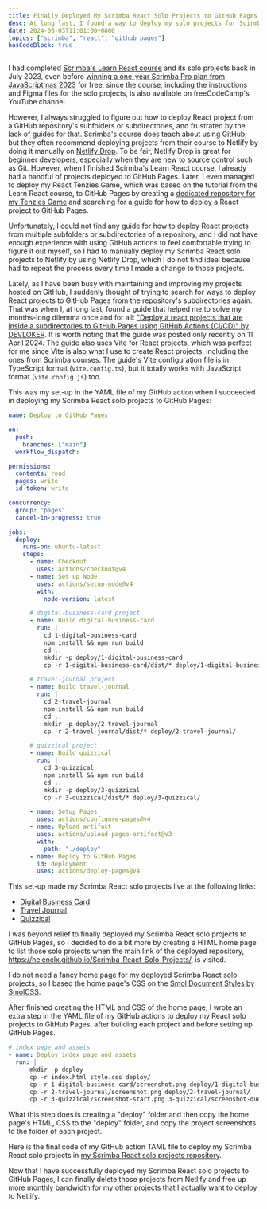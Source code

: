 ```yaml
---
title: Finally Deployed My Scrimba React Solo Projects to GitHub Pages
desc: At long last, I found a way to deploy my solo projects for Scirmba's React course form my repository's subdirectories.
date: 2024-06-03T11:01:00+0800
topics: ["scrimba", "react", "github pages"]
hasCodeBlock: true
---
```


I had completed [Scrimba's Learn React course](https://scrimba.com/learn/learnreact) and its solo projects back in July 2023, even before [winning a one-year Scrimba Pro plan from JavaScriptmas 2023](2023-12-27-JavaScriptmas-2023-Challenge-Completed-and-Won.md) for free, since the course, including the instructions and Figma files for the solo projects, is also available on freeCodeCamp's YouTube channel.

However, I always struggled to figure out how to deploy React project from a GitHub repository's subfolders or subdirectories, and frustrated by the lack of guides for that. Scrimba's course does teach about using GitHub, but they often recommend deploying projects from their course to Netlify by doing it manually on [Netlify Drop](https://app.netlify.com/drop). To be fair, Netlify Drop is great for beginner developers, especially when they are new to source control such as Git. However, when I finished Scirmba's Learn React course, I already had a handful of projects deployed to GitHub Pages. Later, I even managed to deploy my React Tenzies Game, which was based on the tutorial from the Learn React course, to GitHub Pages by creating a [dedicated repository for my Tenzies Game](https://github.com/helenclx/Tenzies-Game) and searching for a guide for how to deploy a React project to GitHub Pages.

Unfortunately, I could not find any guide for how to deploy React projects from multiple subfolders or subdirectories of a repository, and I did not have enough experience with using GitHub actions to feel comfortable trying to figure it out myself, so I had to manually deploy my Scrimba React solo projects to Netlify by using Netlify Drop, which I do not find ideal because I had to repeat the process every time I made a change to those projects.

Lately, as I have been busy with maintaining and improving my projects hosted on GitHub, I suddenly thought of trying to search for ways to deploy React projects to GitHub Pages from the repository's subdirectories again. That was when I, at long last, found a guide that helped me to solve my months-long dilemma once and for all: ["Deploy a react projects that are inside a subdirectories to GitHub Pages using GitHub Actions (CI/CD)" by DEVLOKER](https://dev.to/devloker/deploy-a-react-projects-that-are-inside-a-subdirectories-to-github-pages-using-github-actions-cicd-3n9l). It is worth noting that the guide was posted only recently on 11 April 2024. The guide also uses Vite for React projects, which was perfect for me since Vite is also what I use to create React projects, including the ones from Scrimba courses. The guide's Vite configuration file is in TypeScript format (`vite.config.ts`), but it totally works with JavaScript format (`vite.config.js`) too.

This was my set-up in the YAML file of my GitHub action when I succeeded in deploying my Scrimba React solo projects to GitHub Pages:

```yaml
name: Deploy to GitHub Pages

on:
  push:
    branches: ["main"]
  workflow_dispatch:

permissions:
  contents: read
  pages: write
  id-token: write

concurrency:
  group: "pages"
  cancel-in-progress: true

jobs:
  deploy:
    runs-on: ubuntu-latest
    steps:
      - name: Checkout
        uses: actions/checkout@v4
      - name: Set up Node
        uses: actions/setup-node@v4
        with:
          node-version: latest

      # digital-business-card project
      - name: Build digital-business-card
        run: |
          cd 1-digital-business-card
          npm install && npm run build
          cd ..
          mkdir -p deploy/1-digital-business-card
          cp -r 1-digital-business-card/dist/* deploy/1-digital-business-card/

      # travel-journal project
      - name: Build travel-journal
        run: |
          cd 2-travel-journal
          npm install && npm run build
          cd ..
          mkdir -p deploy/2-travel-journal
          cp -r 2-travel-journal/dist/* deploy/2-travel-journal/

      # quizzical project
      - name: Build quizzical
        run: |
          cd 3-quizzical
          npm install && npm run build
          cd ..
          mkdir -p deploy/3-quizzical
          cp -r 3-quizzical/dist/* deploy/3-quizzical/

      - name: Setup Pages
        uses: actions/configure-pages@v4
      - name: Upload artifact
        uses: actions/upload-pages-artifact@v3
        with:
          path: "./deploy"
      - name: Deploy to GitHub Pages
        id: deployment
        uses: actions/deploy-pages@v4
```

This set-up made my Scrimba React solo projects live at the following links:
- [Digital Business Card](https://helenclx.github.io/Scrimba-React-Solo-Projects/1-digital-business-card/)
- [Travel Journal](https://helenclx.github.io/Scrimba-React-Solo-Projects/2-travel-journal/)
- [Quizzical](https://helenclx.github.io/Scrimba-React-Solo-Projects/3-quizzical/)

I was beyond relief to finally deployed my Scrimba React solo projects to GitHub Pages, so I decided to do a bit more by creating a HTML home page to list those solo projects when the main link of the deployed repository, https://helenclx.github.io/Scrimba-React-Solo-Projects/, is visited.

I do not need a fancy home page for my deployed Scrimba React solo projects, so I based the home page's CSS on the [Smol Document Styles by SmolCSS](https://SmolCSS.dev/#smol-document-styles).

After finished creating the HTML and CSS of the home page, I wrote an extra step in the YAML file of my GitHub actions to deploy my React solo projects to GitHub Pages, after building each project and before setting up GitHub Pages.

```yaml
# index page and assets
- name: Deploy index page and assets
  run: |
      mkdir -p deploy
      cp -r index.html style.css deploy/
      cp -r 1-digital-business-card/screenshot.png deploy/1-digital-business-card/
      cp -r 2-travel-journal/screenshot.png deploy/2-travel-journal/
      cp -r 3-quizzical/screenshot-start.png 3-quizzical/screenshot-questions.png 3-quizzical/screenshot-answers.png deploy/3-quizzical/
```
What this step does is creating a "deploy" folder and then copy the home page's HTML, CSS to the "deploy" folder, and copy the project screenshots to the folder of each project.

Here is the final code of my GitHub action TAML file to deploy my Scrimba React solo projects in [my Scrimba React solo projects repository](https://github.com/helenclx/Scrimba-React-Solo-Projects/blob/home/.github/workflows/gh-pages.yml).

Now that I have successfully deployed my Scrimba React solo projects to GitHub Pages, I can finally delete those projects from Netlify and free up more monthly bandwidth for my other projects that I actually want to deploy to Netlify.


